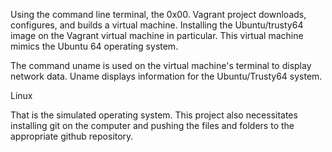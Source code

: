 Using the command line terminal, the 0x00. Vagrant project downloads, configures, and builds a virtual machine. Installing the Ubuntu/trusty64 image on the Vagrant virtual machine in particular. This virtual machine mimics the Ubuntu 64 operating system.

The command uname is used on the virtual machine's terminal to display network data. Uname displays information for the Ubuntu/Trusty64 system.

Linux 

That is the simulated operating system. This project also necessitates installing git on the computer and pushing the files and folders to the appropriate github repository.
